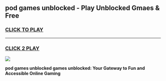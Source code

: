 
## pod games unblocked - Play Unblocked Gmaes & Free
<h3>
<a href="https://news.freeplayer.one?title=pod_games_unblocked&ref=16F">CLICK TO PLAY</a></h3>
<hr>

<h3>
<a href="https://news.freeplayer.one?title=pod_games_unblocked&ref=16F">CLICK 2 PLAY</a>
  
</h3>

<a href="https://news.freeplayer.one?title=pod_games_unblocked&ref=16F/"><img src="https://clearcache.store/games.png"></a>


**pod games unblocked games unblocked: Your Gateway to Fun and Accessible Online Gaming**
